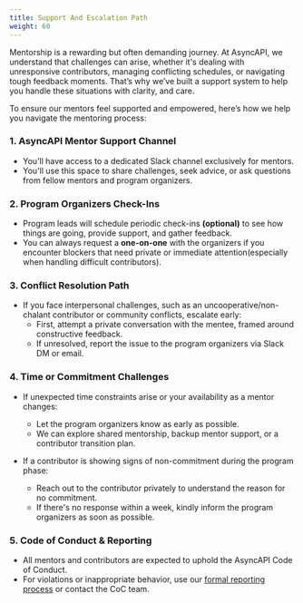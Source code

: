 ```yaml
---
title: Support And Escalation Path
weight: 60
---
```


Mentorship is a rewarding but often demanding journey. At AsyncAPI, we understand that challenges can arise, whether it's dealing with unresponsive contributors, managing conflicting schedules, or navigating tough feedback moments. That’s why we’ve built a support system to help you handle these situations with clarity, and care.

To ensure our mentors feel supported and empowered, here’s how we help you navigate the mentoring process:
### 1. **AsyncAPI Mentor Support Channel**

   - You’ll have access to a dedicated Slack channel exclusively for mentors.
   - You'll use this space to share challenges, seek advice, or ask questions from fellow mentors and program organizers.

### 2. **Program Organizers Check-Ins**

   - Program leads will schedule periodic check-ins **(optional)** to see how things are going, provide support, and gather feedback.
  - You can always request a **one-on-one** with the organizers if you encounter blockers that need private or immediate attention(especially when handling difficult contributors).

### 3. **Conflict Resolution Path**

- If you face interpersonal challenges, such as an uncooperative/non-chalant contributor or community conflicts, escalate early:
    - First, attempt a private conversation with the mentee, framed around constructive feedback.
    - If unresolved, report the issue to the program organizers via Slack DM or email.

### 4. **Time or Commitment Challenges**

- If unexpected time constraints arise or your availability as a mentor changes:
    - Let the program organizers know as early as possible.
    - We can explore shared mentorship, backup mentor support, or a contributor transition plan.

- If a contributor is showing signs of non-commitment during the program phase:
    - Reach out to the contributor privately to understand the reason for no commitment.
    - If there's no response within a week, kindly inform the program organizers as soon as possible. 

### 5. **Code of Conduct & Reporting**
- All mentors and contributors are expected to uphold the AsyncAPI Code of Conduct.
- For violations or inappropriate behavior, use our [formal reporting process](https://github.com/asyncapi/community/blob/master/code_of_conduct/coc-incident-resolution-procedures.md) or contact the CoC team.